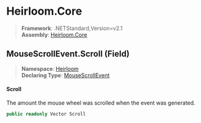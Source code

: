 # Heirloom.Core

> **Framework**: .NETStandard,Version=v2.1  
> **Assembly**: [Heirloom.Core][0]

## MouseScrollEvent.Scroll (Field)

> **Namespace**: [Heirloom][0]  
> **Declaring Type**: [MouseScrollEvent][1]

#### Scroll

The amount the mouse wheel was scrolled when the event was generated.

```cs
public readonly Vector Scroll
```

[0]: ../../../Heirloom.Core.md
[1]: ../MouseScrollEvent.md
